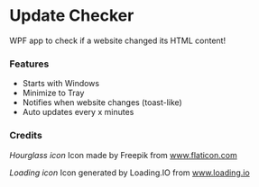 # Update Checker

WPF app to check if a website changed its HTML content!

### Features

- Starts with Windows
- Minimize to Tray
- Notifies when website changes (toast-like)
- Auto updates every x minutes

### Credits

*Hourglass icon*
Icon made by Freepik from www.flaticon.com

*Loading icon*
Icon generated by Loading.IO from www.loading.io